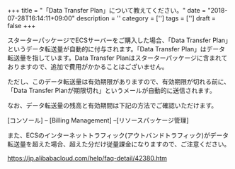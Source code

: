 +++
title = "「Data Transfer Plan」について教えてください。"
date = "2018-07-28T16:14:11+09:00"
description = ''
category = ['']
tags = ['']
draft = false
+++

スターターパッケージでECSサーバーをご購入した場合、「Data Transfer Plan」というデータ転送量が自動的に付与されます。「Data Transfer Plan」はデータ転送量を指しています。Data Transfer Planはスターターパッケージに含まれておりますので、追加で費用がかかることはございません。

ただし、このデータ転送量は有効期限がありますので、有効期限が切れる前に、「Data Transfer Planが期限切れ」というメールが自動的に送信されます。

なお、データ転送量の残高と有効期間は下記の方法でご確認いただけます。

[コンソール] – [Billing Management] –[リソースパッケージ管理]　

また、ECSのインターネットトラフィック(アウトバンドトラフィック)がデータ転送量を超えた場合、超えた分だけ従量課金になりますので、ご注意ください。

https://jp.alibabacloud.com/help/faq-detail/42380.htm
